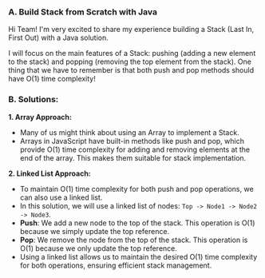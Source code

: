 ### A. Build Stack from Scratch with Java
Hi Team! I'm very excited to share my experience building a Stack (Last In, First Out) with a Java solution.

I will focus on the main features of a Stack: pushing (adding a new element to the stack) and popping (removing the top element from the stack). One thing that we have to remember is that both push and pop methods should have O(1) time complexity!

### B. Solutions:
**1. Array Approach:**
- Many of us might think about using an Array to implement a Stack.
- Arrays in JavaScript have built-in methods like push and pop, which provide O(1) time complexity for adding and removing elements at the end of the array. This makes them suitable for stack implementation.

**2. Linked List Approach:**
- To maintain O(1) time complexity for both push and pop operations, we can also use a linked list.
- In this solution, we will use a linked list of nodes: `Top -> Node1 -> Node2 -> Node3`.
- **Push**: We add a new node to the top of the stack. This operation is O(1) because we simply update the top reference.
- **Pop**: We remove the node from the top of the stack. This operation is O(1) because we only update the top reference.
- Using a linked list allows us to maintain the desired O(1) time complexity for both operations, ensuring efficient stack management.
